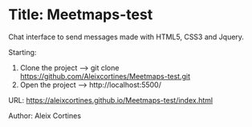 # Title: Meetmaps-test
Chat interface to send messages made with HTML5, CSS3 and Jquery.

Starting:
1. Clone the project --> git clone https://github.com/Aleixcortines/Meetmaps-test.git
2. Open the project --> http://localhost:5500/

URL:
https://aleixcortines.github.io/Meetmaps-test/index.html

Author:
Aleix Cortines
